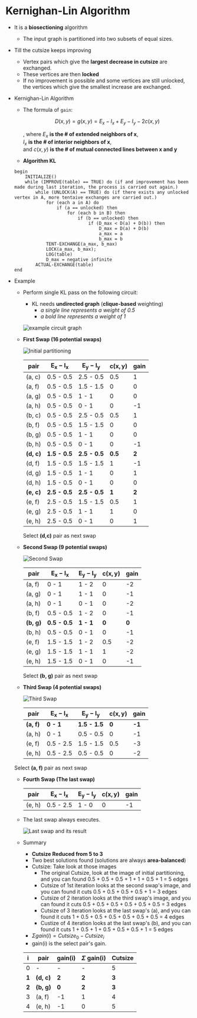 # Kernighan-Lin Algorithm

- It is a **biosectioning** algorithm
    - The input graph is partitioned into two subsets of equal sizes.

- Till the cutsize keeps improving
    - Vertex pairs which give the **largest decrease in cutsize** are exchanged.
    - These vertices are then **locked**
    - If no improvement is possible and some vertices are still unlocked, the vertices which give the smallest increase are exchanged.

- Kernighan-Lin Algorithm  
    - The formula of `gain`: 

        $$D(x, y) = g(x, y) = E_x - I_x + E_y - I_y - 2c(x, y)$$

        , where $E_x$ **is the # of extended neighbors of x**,  
        $I_x$ **is the # of interior neighbors of x**,   
        and $c(x, y)$ **is the # of mutual connected lines between x and y** 

    - **Algorithm KL**
    ```pesudocode
    begin
        INITIALIZE()
        while (IMPROVE(table) == TRUE) do (if and improvement has been made during last iteration, the process is carried out again.)
            while (UNLOCK(A) == TRUE) do (if there exists any unlocked vertex in A, more tentaive exchanges are carried out.)
                for (each a in A) do
                    if (a == unlocked) then
                        for (each b in B) then
                            if (b == unlocked) then
                                if (D_max < D(a) + D(b)) then
                                    D_max = D(a) + D(b)
                                    a_max = a
                                    b_max = b
                TENT-EXCHANGE(a_max, b_max)
                LOCK(a_max, b_max);
                LOG(table)
                D_max = negative infinite
            ACTUAL-EXCHANGE(table)
    end
    ```

- Example
    - Perform single KL pass on the following circuit:
        - KL needs **undirected graph** (**clique-based** weighting)  
            - *a single line represents a weight of 0.5*
            - *a bold line represents a weight of 1*

        ![example circuit graph](./images/image_1.png)

    - **First Swap (16 potential swaps)**

        ![Initial partitioning](./images/image_2.png)

        |   pair    |   $\boldsymbol{E_x - I_x}$    |   $\boldsymbol{E_y - I_y}$    |   $\boldsymbol{c(x,y)}$   |   gain    |
        |-----------|-------------------------------|-------------------------------|---------------------------|-----------|
        |   (a, c)  |   0.5 - 0.5                   |    2.5 - 0.5                  |   0.5                     |   1       |
        |   (a, f)  |   0.5 - 0.5                   |    1.5 - 1.5                  |   0                       |   0       |
        |   (a, g)  |   0.5 - 0.5                   |    1 - 1                      |   0                       |   0       |
        |   (a, h)  |   0.5 - 0.5                   |    0 - 1                      |   0                       |   -1      |
        |   (b, c)  |   0.5 - 0.5                   |    2.5 - 0.5                  |   0.5                     |   1       |
        |   (b, f)  |   0.5 - 0.5                   |    1.5 - 1.5                  |   0                       |   0       |
        |   (b, g)  |   0.5 - 0.5                   |    1 - 1                      |   0                       |   0       |
        |   (b, h)  |   0.5 - 0.5                   |    0 - 1                      |   0                       |   -1      |
        |   **(d, c)**  |   **1.5 - 0.5**                   |   **2.5 - 0.5**                  |   **0.5**                     |   **2**       |
        |   (d, f)  |   1.5 - 0.5                   |    1.5 - 1.5                  |   1                       |   -1      |
        |   (d, g)  |   1.5 - 0.5                   |    1 - 1                      |   0                       |   1       |
        |   (d, h)  |   1.5 - 0.5                   |    0 - 1                      |   0                       |   0       |
        |   **(e, c)**  |   **2.5 - 0.5**                   |    **2.5 - 0.5**                  |   **1**                       |   **2**       |
        |   (e, f)  |   2.5 - 0.5                   |    1.5 - 1.5                  |   0.5                     |   1       |
        |   (e, g)  |   2.5 - 0.5                   |    1 - 1                      |   1                       |   0       |
        |   (e, h)  |   2.5 - 0.5                   |    0 - 1                      |   0                       |   1       |


        Select **(d,c)** pair as next swap

    - **Second Swap (9 potential swaps)**

        ![Second Swap](./images/image_3.png)
   
        |   pair    |   $\boldsymbol{E_x - I_x}$    |   $\boldsymbol{E_y - I_y}$    |   $\boldsymbol{c(x,y)}$   |   gain    |
        |-----------|-------------------------------|-------------------------------|---------------------------|-----------|
        |   (a, f)  |   0 - 1                       |   1 - 2                       |   0                       |   -2      |
        |   (a, g)  |   0 - 1                       |   1 - 1                       |   0                       |   -1      |
        |   (a, h)  |   0 - 1                       |   0 - 1                       |   0                       |   -2      |
        |   (b, f)  |   0.5 - 0.5                   |   1 - 2                       |   0                       |   -1      |
        | **(b, g)** | **0.5 - 0.5** | **1 - 1** | **0**     | **0** |
        | (b, h)    |   0.5 - 0.5                   |   0 - 1                       |   0                       |   -1      |
        | (e, f)    |   1.5 - 1.5                   |   1 - 2                       |   0.5                     |   -2      |
        | (e, g)    |   1.5 - 1.5                   |   1 - 1                       |   1                       |   -2      |
        | (e, h)    |   1.5 - 1.5                   |   0 - 1                       |   0                       |   -1      |

        Select **(b, g)** pair as next swap

    - **Third Swap (4 potential swaps)**

        ![Third Swap](./images/image_4.png)

        |   pair    |   $\boldsymbol{E_x - I_x}$    |   $\boldsymbol{E_y - I_y}$    |   $\boldsymbol{c(x,y)}$   |   gain    |
        |-----------|-------------------------------|-------------------------------|---------------------------|-----------|
        | **(a, f)** | **0 - 1**                    | **1.5 - 1.5**                 |   **0**                   |   **-1**  |
        | (a, h)    |   0 - 1                       |   0.5 - 0.5                   |   0                       |   -1      |
        | (e, f)    |   0.5 - 2.5                   |   1.5 - 1.5                   |   0.5                     |   -3      |
        | (e, h)    |   0.5 - 2.5                   |   0.5 - 0.5                   |   0                       |   -2      |

    Select **(a, f)** pair as next swap

    - **Fourth Swap (The last swap)**

        |   pair    |   $\boldsymbol{E_x - I_x}$    |   $\boldsymbol{E_y - I_y}$    |   $\boldsymbol{c(x,y)}$   |   gain    |
        |-----------|-------------------------------|-------------------------------|---------------------------|-----------|
        |   (e, h)  |   0.5 - 2.5                   |   1 - 0                       |   0                       |   -1      |

    - The last swap always executes.

        ![Last swap and its result](./images/image_5.png)

    - Summary
        - **Cutsize Reduced from 5 to 3**
        - Two best solutions found (solutions are always **area-balanced**)
        - Cutsize: Take look at those images
            - The original Cutsize, look at the image of initial partitioning, and you can found 0.5 + 0.5 + 0.5 + 1 + 1 + 0.5 + 1 = 5 edges
            - Cutsize of 1st iteration looks at the second swap's image, and you can found it cuts 0.5 + 0.5 + 0.5 + 0.5 + 1 = 3 edges
            - Cutsize of 2 iteration looks at the third swap's image, and you can found it cuts 0.5 + 0.5 + 0.5 + 0.5 + 0.5 + 0.5 = 3 edges
            - Cutsize of 3 iteration looks at the last swap's (a), and you can found it cuts 1 + 0.5 + 0.5 + 0.5 + 0.5 + 0.5 + 0.5 = 4 edges
            - Custize of 4 iteration looks at the last swap's (b), and you can found it cuts 1 + 0.5 + 1 + 0.5 + 0.5 + 0.5 + 1 = 5 edges
        - $\Sigma gain(i) = Cutsize_0 - Cutsize_i$ 
        - gain(i) is the select pair's gain.


        | $\boldsymbol{i}$   |  pair     |  gain(i)   | $\Sigma$ gain(i)   | Cutsize |
        |--------------------|-----------|------------|--------------------|---------|
        |   0                | -         | -          | -                  | 5       |
        |   **1**            | **(d, c)** | **2**     | **2**              | **3**   |
        |   **2**            | **(b, g)** | **0**     | **2**              | **3**   |
        |   3                | (a, f)    | -1         | 1                  | 4       |
        |   4                | (e, h)    | -1         | 0                  | 5       |

    
    
    
    
    
    
    
    
    
    

